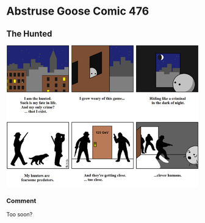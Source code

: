 # Abstruse Goose Comic 476
## The Hunted

![image](comics/those_european_bastards_did_it.png)
### Comment
Too soon?
